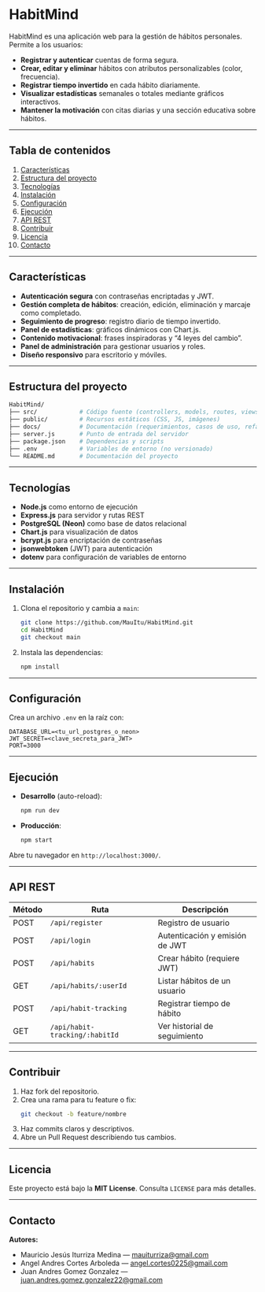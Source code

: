 # HabitMind

HabitMind es una aplicación web para la gestión de hábitos personales. Permite a los usuarios:

- **Registrar y autenticar** cuentas de forma segura.  
- **Crear, editar y eliminar** hábitos con atributos personalizables (color, frecuencia).  
- **Registrar tiempo invertido** en cada hábito diariamente.  
- **Visualizar estadísticas** semanales o totales mediante gráficos interactivos.  
- **Mantener la motivación** con citas diarias y una sección educativa sobre hábitos.  

---

## Tabla de contenidos

1. [Características](#características)  
2. [Estructura del proyecto](#estructura-del-proyecto)  
3. [Tecnologías](#tecnologías)  
4. [Instalación](#instalación)  
5. [Configuración](#configuración)  
6. [Ejecución](#ejecución)  
7. [API REST](#api-rest)  
8. [Contribuir](#contribuir)  
9. [Licencia](#licencia)  
10. [Contacto](#contacto)  

---

## Características

- **Autenticación segura** con contraseñas encriptadas y JWT.  
- **Gestión completa de hábitos**: creación, edición, eliminación y marcaje como completado.  
- **Seguimiento de progreso**: registro diario de tiempo invertido.  
- **Panel de estadísticas**: gráficos dinámicos con Chart.js.  
- **Contenido motivacional**: frases inspiradoras y “4 leyes del cambio”.  
- **Panel de administración** para gestionar usuarios y roles.  
- **Diseño responsivo** para escritorio y móviles.

---

## Estructura del proyecto

```bash
HabitMind/
├── src/            # Código fuente (controllers, models, routes, views)
├── public/         # Recursos estáticos (CSS, JS, imágenes)
├── docs/           # Documentación (requerimientos, casos de uso, refactor)
├── server.js       # Punto de entrada del servidor
├── package.json    # Dependencias y scripts
├── .env            # Variables de entorno (no versionado)
└── README.md       # Documentación del proyecto
```

---

## Tecnologías

- **Node.js** como entorno de ejecución  
- **Express.js** para servidor y rutas REST  
- **PostgreSQL (Neon)** como base de datos relacional  
- **Chart.js** para visualización de datos  
- **bcrypt.js** para encriptación de contraseñas  
- **jsonwebtoken** (JWT) para autenticación  
- **dotenv** para configuración de variables de entorno

---

## Instalación

1. Clona el repositorio y cambia a `main`:
   ```bash
   git clone https://github.com/MauItu/HabitMind.git
   cd HabitMind
   git checkout main
   ```
2. Instala las dependencias:
   ```bash
   npm install
   ```

---

## Configuración

Crea un archivo `.env` en la raíz con:

```env
DATABASE_URL=<tu_url_postgres_o_neon>
JWT_SECRET=<clave_secreta_para_JWT>
PORT=3000
```

---

## Ejecución

- **Desarrollo** (auto-reload):
  ```bash
  npm run dev
  ```
- **Producción**:
  ```bash
  npm start
  ```
Abre tu navegador en `http://localhost:3000/`.

---

## API REST

| Método | Ruta                           | Descripción                          |
| ------ | ------------------------------ | ------------------------------------ |
| POST   | `/api/register`                | Registro de usuario                  |
| POST   | `/api/login`                   | Autenticación y emisión de JWT       |
| POST   | `/api/habits`                  | Crear hábito (requiere JWT)          |
| GET    | `/api/habits/:userId`          | Listar hábitos de un usuario         |
| POST   | `/api/habit-tracking`          | Registrar tiempo de hábito           |
| GET    | `/api/habit-tracking/:habitId` | Ver historial de seguimiento         |

---

## Contribuir

1. Haz fork del repositorio.  
2. Crea una rama para tu feature o fix:
   ```bash
   git checkout -b feature/nombre
   ```
3. Haz commits claros y descriptivos.  
4. Abre un Pull Request describiendo tus cambios.

---

## Licencia

Este proyecto está bajo la **MIT License**. Consulta `LICENSE` para más detalles.

---

## Contacto

**Autores:**  
- Mauricio Jesús Iturriza Medina — mauiturriza@gmail.com
- Angel Andres Cortes Arboleda — angel.cortes0225@gmail.com
- Juan Andres Gomez Gonzalez — juan.andres.gomez.gonzalez22@gmail.com

